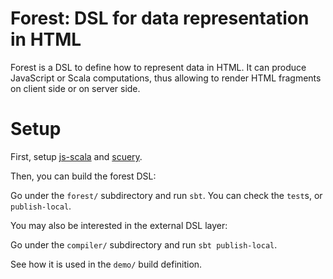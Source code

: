 # Forest: DSL for data representation in HTML

Forest is a DSL to define how to represent data in HTML. It can produce JavaScript or Scala computations, thus allowing to render HTML fragments on client side or on server side.

# Setup

First, setup [js-scala](http://github.com/js-scala/js-scala) and [scuery](http://github.com/js-scala/scuery).

Then, you can build the forest DSL:

Go under the `forest/` subdirectory and run `sbt`. You can check the `test`s, or `publish-local`.

You may also be interested in the external DSL layer:

Go under the `compiler/` subdirectory and run `sbt publish-local`.

See how it is used in the `demo/` build definition.